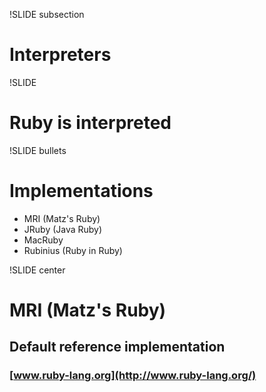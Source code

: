 !SLIDE subsection
# Interpreters


!SLIDE
# Ruby is interpreted


!SLIDE bullets
# Implementations

* MRI (Matz's Ruby)
* JRuby (Java Ruby)
* MacRuby
* Rubinius (Ruby in Ruby)


!SLIDE center
# MRI (Matz's Ruby)

## Default reference implementation

### [www.ruby-lang.org](http://www.ruby-lang.org/)
